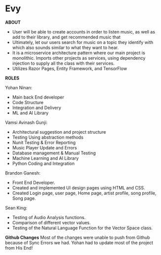 # Evy

**ABOUT**
- User will be able to create accounts in order to listen music, as well as add to their library, and get recommended music that
- Ultimately, let our users search for music on a topic they identify with which also sounds similar to what they want to hear.
- It is a microservice architecture pattern where our main project is monolithic. Imports other projects as services, 
using dependency injection to supply all the class with their services.
- Utilizes Razor Pages, Entity Framework, and TensorFlow


**ROLES**

Yohan Ninan: 
- Main back End developer
- Code Structure
- Integration and Delivery
- ML and AI Library

Vamsi Avinash Gunji:
- Architectural suggestion and project structure 
- Testing Using abstraction methods 
- Nunit Testing & Error Reporting
- Music Player Update and Errors
- Database management & Manual Testing
- Machine Learning and AI Library
- Python Coding and Integration

Brandon Ganesh:
- Front End Developer.
- Created and implemented UI design pages using HTML and CSS. 
- Created Login page, user page, Home page, artist profile, song profile, Song page. 

Sean King: 
- Testing of Audio Analysis functions. 
- Comparison of different vector values. 
- Testing of the Natural Language Function for the Vector Space class.



**Github Changes**
Most of the changes were unable to push from Github because of Sync Errors we had. 
Yohan had to update most of the project from His End!
